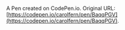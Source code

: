 # 

A Pen created on CodePen.io. Original URL: [https://codepen.io/carolfern/pen/BaqqPGV](https://codepen.io/carolfern/pen/BaqqPGV).

